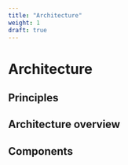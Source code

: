 ```yaml
---
title: "Architecture"
weight: 1
draft: true
---
```

# Architecture

## Principles

## Architecture overview

## Components
